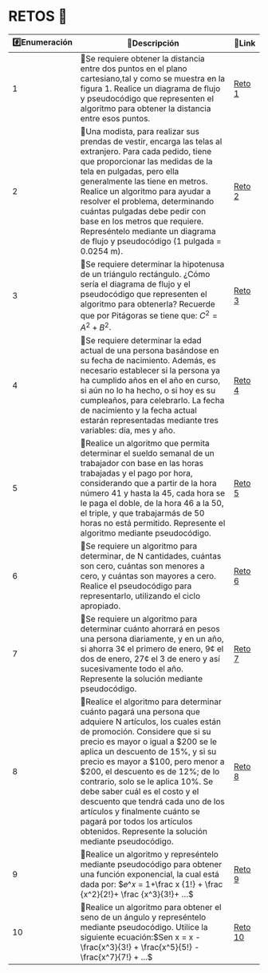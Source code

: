 # RETOS 🏁

| #️⃣Enumeración | 📄Descripción |🔗Link | 
|--------------|--------------|----
|1| 📌Se requiere obtener la distancia entre dos puntos en el plano cartesiano,tal y como se muestra en la figura 1. Realice un diagrama de flujo y pseudocódigo que representen el algoritmo para obtener la distancia entre esos puntos. | [Reto 1](https://app.diagrams.net/#G1tlM03pDi2TfPcRxU1Z4A7sCz1QVd6StG#%7B%22pageId%22%3A%22kwR1t2mgBg_IZkNgwCfP%22%7D)|
|2| 📌Una modista, para realizar sus prendas de vestir, encarga las telas al extranjero. Para cada pedido, tiene que proporcionar las medidas de la tela en pulgadas, pero ella generalmente las tiene en metros. Realice un algoritmo para ayudar a resolver el problema, determinando cuántas pulgadas debe pedir con base en los metros que requiere. Represéntelo mediante un diagrama de flujo y pseudocódigo (1 pulgada = 0.0254 m).| [Reto 2](https://app.diagrams.net/#G1uN4iuCng2ciTI00UU5lCCbuc_8Jm9MVz#%7B%22pageId%22%3A%22Vdb6odBl0Ln5QjxfKWpa%22%7D)|
|3| 📌Se requiere determinar la hipotenusa de un triángulo rectángulo. ¿Cómo sería el diagrama de flujo y el pseudocódigo que representen el algoritmo para obtenerla? Recuerde que por Pitágoras se tiene que: $C^2 = A^2 + B^2$.| [Reto 3](https://app.diagrams.net/#G1p0ytq-aH9zFNkPSzShnIzfJGeXUHPLZn#%7B%22pageId%22%3A%22kpWJ8ZjUEz2yS_CN9kBB%22%7D)| 
|4| 📌Se requiere determinar la edad actual de una persona basándose en su fecha de nacimiento. Además, es necesario establecer si la persona ya ha cumplido años en el año en curso, si aún no lo ha hecho, o si hoy es su cumpleaños, para celebrarlo. La fecha de nacimiento y la fecha actual estarán representadas mediante tres variables: día, mes y año.|[Reto 4](https://app.diagrams.net/#G1IZDMyX9CCD1feLPkSQtV658veANytcGZ#%7B%22pageId%22%3A%22V-3zJpYvMDr09GJYbM9d%22%7D) | 
|5| 📌Realice un algoritmo que permita determinar el sueldo semanal de un trabajador con base en las horas trabajadas y el pago por hora, considerando que a partir de la hora número 41 y hasta la 45, cada hora se le paga el doble, de la hora 46 a la 50, el triple, y que trabajarmás de 50 horas no está permitido. Represente el algoritmo mediante pseudocódigo.| [Reto 5](https://app.diagrams.net/#G1D68P7pfJF-vfUe76pXkTxXeYTfiNUK6u#%7B%22pageId%22%3A%22Yf8mgqns6dxE8r0uHvrO%22%7D) | 
|6| 📌Se requiere un algoritmo para determinar, de N cantidades, cuántas son cero, cuántas son menores a cero, y cuántas son mayores a cero. Realice el pseudocódigo para representarlo, utilizando el ciclo apropiado.|[Reto 6](https://app.diagrams.net/#G10zgsUvPbNLe8Hm-oLmrKaix_5dcJHCzr#%7B%22pageId%22%3A%22NOptstAliEsI5uVn4OBi%22%7D) | 
|7| 📌Se requiere un algoritmo para determinar cuánto ahorrará en pesos una persona diariamente, y en un año, si ahorra 3¢ el primero de enero, 9¢ el dos de enero, 27¢ el 3 de enero y así sucesivamente todo el año. Represente la solución mediante pseudocódigo.| [Reto 7](https://app.diagrams.net/#G1JfxPtGbHo8rGXklcMPqgiinaY6pF1R5L#%7B%22pageId%22%3A%22TY2Qev8Yu2DDVcAp3Hin%22%7D)| 
|8| 📌Realice el algoritmo para determinar cuánto pagará una persona que adquiere N artículos, los cuales están de promoción. Considere que si su precio es mayor o igual a $200 se le aplica un descuento de 15%, y si su precio es mayor a $100, pero menor a $200, el descuento es de 12%; de lo contrario, solo se le aplica 10%. Se debe saber cuál es el costo y el descuento que tendrá cada uno de los artículos y finalmente cuánto se pagará por todos los artículos obtenidos. Represente la solución mediante pseudocódigo.|[Reto 8](https://app.diagrams.net/#G1mZK_B-ysCXvIDiOg4YYli3lbSKrGGvpH#%7B%22pageId%22%3A%22-Emu9aHLEdiKZqh6HWjq%22%7D) | 
|9| 📌Realice un algoritmo y represéntelo mediante pseudocódigo para obtener una función exponencial, la cual está dada por: $𝑒^𝑥 = 1+\frac x {1!} + \frac {x^2}{2!}+ \frac {x^3}{3!}+ …$| [Reto 9](https://app.diagrams.net/#G1BNIAcQl9IDteqLqDYjjGt0Y2PXUvc1Co#%7B%22pageId%22%3A%222Y4xogsQ9_CRgAsLYKes%22%7D)| 
|10|📌Realice un algoritmo para obtener el seno de un ángulo y represéntelo mediante pseudocódigo. Utilice la siguiente ecuación:$Sen x = x - \frac{x^3}{3!} + \frac{x^5}{5!} - \frac{x^7}{7!} + ...$ |[Reto 10](https://app.diagrams.net/#G1gmhHL4CL3i3-PIBPJdH-E4I5seB1OWxs#%7B%22pageId%22%3A%22p0wXcH831AHqMpNgZzPF%22%7D) | 